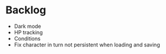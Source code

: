 # Backlog
- Dark mode
- HP tracking
- Conditions
- Fix character in turn not persistent when loading and saving